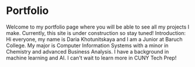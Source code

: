 # Portfolio
Welcome to my portfolio page where you will be able to see all my projects I make. Currently, this site is under construction so stay tuned!
Introduction: Hi everyone, my name is Daria Khotunitskaya and I am a Junior at Baruch College. My major is Computer Information Systems with a minor in Chemistry and advanced Business Analysis. I have a background in machine learning and AI. I can't wait to learn more in CUNY Tech Prep!
